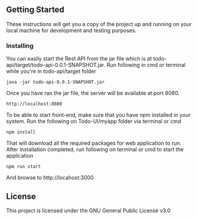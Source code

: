 
## Getting Started

These instructions will get you a copy of the project up and running on your local machine for development and testing purposes.

### Installing

You can easily start the Rest API from the jar file which is at todo-api/target/todo-api-0.0.1-SNAPSHOT.jar.
Run following in cmd or terminal while you're in todo-api/target folder
```
java -jar todo-api-0.0.1-SNAPSHOT.jar
```
Once you have ran the jar file, the server will be available at port 8080.
```
http://localhost:8080
```
To be able to start front-end, make sure that you have npm installed in your system.
Run the following on Todo-UI/myapp folder via terminal or cmd

```
npm install
```
That will download all the required packages for web application to run.
After installation completed, run following on terminal or cmd to start the application

```
npm run start
```
And browse to http://locahost:3000 

## License

This project is licensed under the GNU General Public License v3.0 
